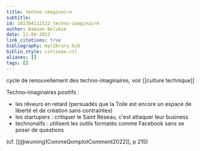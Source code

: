```yaml
---
title: techno-imaginaire
subtitle:
id: 202304112112_techno-imaginaire
author: Damien Belvèze
date: 11-04-2023
link_citations: true
bibliography: mylibrary.bib
biblio_style: csl\ieee.csl
aliases: []
tags: []
---
```


cycle de renouvellement des techno-imaginaires, voir [[culture technique]]

Techno-imaginaires positifs : 

- les rêveurs en retard (persuadés que la Toile est encore un espace de liberté et de création sans contraintes)
- les startupers : critiquer le Saint Réseau, c'est attaquer leur business
- technonaïfs : utilisent les outils formatés comme Facebook sans se poser de questions 

(cf. [[@wuming1CommeQomplotComment2022]], p 215)




